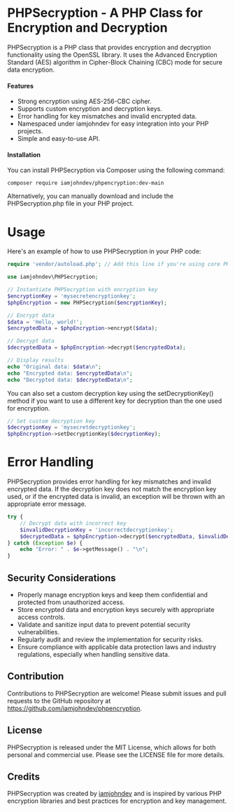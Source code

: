 # PHPSecryption - A PHP Class for Encryption and Decryption
PHPSecryption is a PHP class that provides encryption and decryption functionality using the OpenSSL library. It uses the Advanced Encryption Standard (AES) algorithm in Cipher-Block Chaining (CBC) mode for secure data encryption.

#### Features
- Strong encryption using AES-256-CBC cipher.
- Supports custom encryption and decryption keys.
- Error handling for key mismatches and invalid encrypted data.
- Namespaced under iamjohndev for easy integration into your PHP projects.
- Simple and easy-to-use API.

#### Installation
You can install PHPSecryption via Composer using the following command:

`composer require iamjohndev/phpencryption:dev-main`

Alternatively, you can manually download and include the PHPSecryption.php file in your PHP project.

# Usage
Here's an example of how to use PHPSecryption in your PHP code:

```php
require 'vendor/autoload.php'; // Add this line if you're using core PHP

use iamjohndev\PHPSecryption;

// Instantiate PHPSecryption with encryption key
$encryptionKey = 'mysecretencryptionkey';
$phpEncryption = new PHPSecryption($encryptionKey);

// Encrypt data
$data = 'Hello, world!';
$encryptedData = $phpEncryption->encrypt($data);

// Decrypt data
$decryptedData = $phpEncryption->decrypt($encryptedData);

// Display results
echo "Original data: $data\n";
echo "Encrypted data: $encryptedData\n";
echo "Decrypted data: $decryptedData\n";

```

You can also set a custom decryption key using the setDecryptionKey() method if you want to use a different key for decryption than the one used for encryption.

```php
// Set custom decryption key
$decryptionKey = 'mysecretdecryptionkey';
$phpEncryption->setDecryptionKey($decryptionKey);

```

# Error Handling
PHPSecryption provides error handling for key mismatches and invalid encrypted data. If the decryption key does not match the encryption key used, or if the encrypted data is invalid, an exception will be thrown with an appropriate error message.

```php
try {
    // Decrypt data with incorrect key
    $invalidDecryptionKey = 'incorrectdecryptionkey';
    $decryptedData = $phpEncryption->decrypt($encryptedData, $invalidDecryptionKey);
} catch (Exception $e) {
    echo "Error: " . $e->getMessage() . "\n";
}

```

## Security Considerations
- Properly manage encryption keys and keep them confidential and protected from unauthorized access.
- Store encrypted data and encryption keys securely with appropriate access controls.
- Validate and sanitize input data to prevent potential security vulnerabilities.
- Regularly audit and review the implementation for security risks.
- Ensure compliance with applicable data protection laws and industry regulations, especially when handling sensitive data.


## Contribution
Contributions to PHPSecryption are welcome! Please submit issues and pull requests to the GitHub repository at https://github.com/iamjohndev/phpencryption.

## License
PHPSecryption is released under the MIT License, which allows for both personal and commercial use. Please see the LICENSE file for more details.

## Credits
PHPSecryption was created by [iamjohndev](https://github.com/iamjohndev) and is inspired by various PHP encryption libraries and best practices for encryption and key management.
